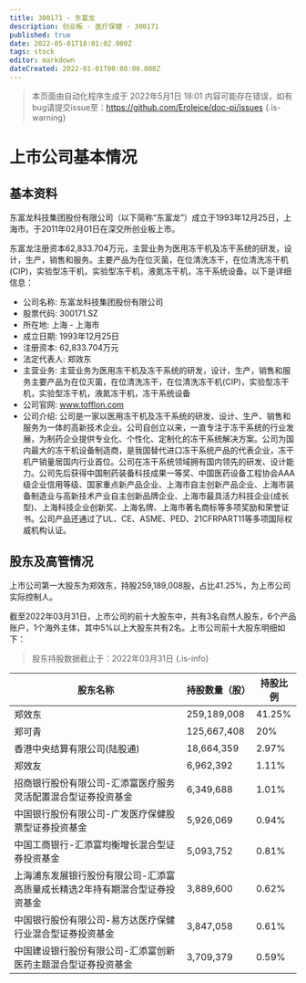```yaml
---
title: 300171 - 东富龙
description: 创业板 - 医疗保健 - 300171
published: true
date: 2022-05-01T18:01:02.000Z
tags: stock
editor: markdown
dateCreated: 2022-01-01T00:00:00.000Z
---
```


> 本页面由自动化程序生成于 2022年5月1日 18:01
> 内容可能存在错误，如有bug请提交issue至：https://github.com/Eroleice/doc-pi/issues
{.is-warning}

# 上市公司基本情况

## 基本资料

东富龙科技集团股份有限公司（以下简称“东富龙”）成立于1993年12月25日，上海市。于2011年02月01日在深交所创业板上市。

东富龙注册资本62,833.704万元，主营业务为医用冻干机及冻干系统的研发，设计，生产，销售和服务。主要产品为在位灭菌，在位清洗冻干，在位清洗冻干机(CIP)，实验型冻干机，实验型冻干机，液氮冻干机，冻干系统设备。以下是详细信息：

- 公司名称: 东富龙科技集团股份有限公司
- 股票代码: 300171.SZ
- 所在地: 上海 - 上海市
- 成立日期: 1993年12月25日
- 注册资本: 62,833.704万元
- 法定代表人: 郑效东
- 主营业务: 主营业务为医用冻干机及冻干系统的研发，设计，生产，销售和服务主要产品为在位灭菌，在位清洗冻干，在位清洗冻干机(CIP)，实验型冻干机，实验型冻干机，液氮冻干机，冻干系统设备
- 公司官网: www.tofflon.com
- 公司介绍: 公司是一家以医用冻干机及冻干系统的研发、设计、生产、销售和服务为一体的高新技术企业。公司自创立以来，一直专注于冻干系统的行业发展，为制药企业提供专业化、个性化、定制化的冻干系统解决方案。公司为国内最大的冻干机设备制造商，是我国替代进口冻干系统产品的代表企业，冻干机产销量居国内行业首位。公司在冻干系统领域拥有国内领先的研发、设计能力。公司先后获得中国制药装备科技成果一等奖、中国医药设备工程协会AAA级企业信用等级、国家重点新产品企业、上海市自主创新产品企业、上海市装备制造业与高新技术产业自主创新品牌企业、上海市最具活力科技企业(成长型)、上海科技企业创新奖、上海名牌、上海市著名商标等多项奖励和荣誉证书。公司产品还通过了UL、CE、ASME、PED、21CFRPART11等多项国际权威机构认证。


## 股东及高管情况

上市公司第一大股东为郑效东，持股259,189,008股，占比41.25%，为上市公司实际控制人。

截至2022年03月31日，上市公司的前十大股东中，共有3名自然人股东，6个产品账户，1个海外主体，其中5%以上大股东共有2名。上市公司前十大股东明细如下：

> 股东持股数据截止于：2022年03月31日
{.is-info}

| 股东名称 | 持股数量（股） | 持股比例 |
| --- | --- | --- |
| 郑效东 | 259,189,008 | 41.25% |
| 郑可青 | 125,667,408 | 20% |
| 香港中央结算有限公司(陆股通) | 18,664,359 | 2.97% |
| 郑效友 | 6,962,392 | 1.11% |
| 招商银行股份有限公司-汇添富医疗服务灵活配置混合型证券投资基金 | 6,349,688 | 1.01% |
| 中国银行股份有限公司-广发医疗保健股票型证券投资基金 | 5,926,069 | 0.94% |
| 中国工商银行-汇添富均衡增长混合型证券投资基金 | 5,093,752 | 0.81% |
| 上海浦东发展银行股份有限公司-汇添富高质量成长精选2年持有期混合型证券投资基金 | 3,889,600 | 0.62% |
| 中国银行股份有限公司-易方达医疗保健行业混合型证券投资基金 | 3,847,058 | 0.61% |
| 中国建设银行股份有限公司-汇添富创新医药主题混合型证券投资基金 | 3,709,379 | 0.59% |




